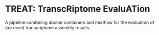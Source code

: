 # TREAT: TranscRiptome EvaluATion

A pipeline combining docker containers and nextflow for the evaluation of (_de
novo_) transcriptome assembly results.